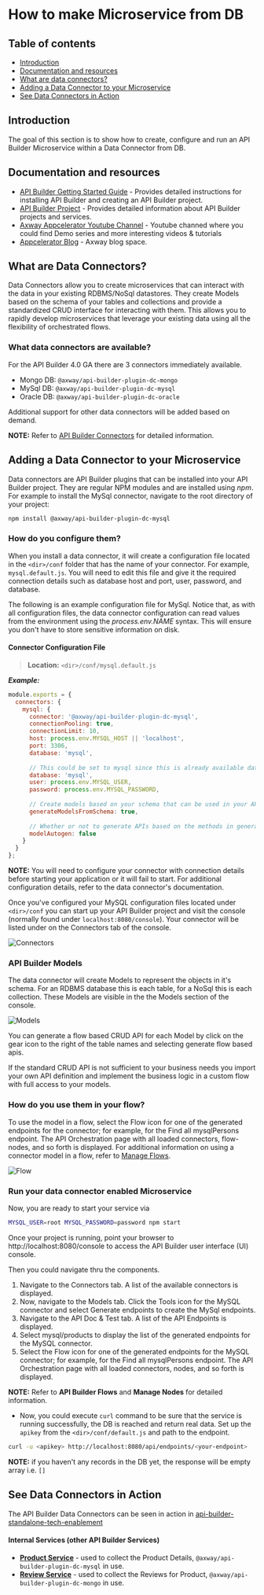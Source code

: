 # How to make Microservice from DB

## Table of contents
*	[Introduction](#introduction)
*	[Documentation and resources](#documentation-and-resources)
*	[What are data connectors?](#what-are-data-connectors)
*	[Adding a Data Connector to your Microservice](#adding-a-data-connector-to-your-microservice)
* [See Data Connectors in Action](see-data-connectors-in-action)

## Introduction
The goal of this section is to show how to create, configure and run an API Builder Microservice within a Data Connector from DB.
 
## Documentation and resources

* [API Builder Getting Started Guide](https://wiki.appcelerator.org/display/AB4/API+Builder+Getting+Started+Guide) - Provides detailed instructions for installing API Builder and creating an API Builder project.
* [API Builder Project](https://wiki.appcelerator.org/display/AB4/API+Builder+Project) - Provides detailed information about API Builder projects and services.
* [Axway Appcelerator Youtube Channel](https://www.youtube.com/watch?v=lgPFasrGATE) - Youtube channed where you could find Demo series and more interesting videos & tutorials
* [Appcelerator Blog](https://www.appcelerator.com/blog/) - Axway blog space.

## What are Data Connectors?

Data Connectors allow you to create microservices that can interact with the data in your existing RDBMS/NoSql datastores. They create Models based on the schema of your tables and collections and provide a standardized CRUD interface for interacting with them. This allows you to rapidly develop microservices that leverage your existing data using all the flexibility of orchestrated flows.

### What data connectors are available?
For the API Builder 4.0 GA there are 3 connectors immediately available.

* Mongo DB: `@axway/api-builder-plugin-dc-mongo`
* MySql DB: `@axway/api-builder-plugin-dc-mysql`
* Oracle DB: `@axway/api-builder-plugin-dc-oracle`

Additional support for other data connectors will be added based on demand.

__NOTE:__ Refer to [API Builder Connectors](https://docs.axway.com/bundle/API_Builder_4x_allOS_en/page/api_builder_connectors.html) for detailed information.

## Adding a Data Connector to your Microservice

Data connectors are API Builder plugins that can be installed into your API Builder project. They are regular NPM modules and are installed using _npm_. For example to install the MySql connector, navigate to the root directory of your project:

```sh
npm install @axway/api-builder-plugin-dc-mysql
```

### How do you configure them?
When you install a data connector, it will create a configuration file located in the `<dir>/conf` folder that has the name of your connector. For example, `mysql.default.js`. You will need to edit this file and give it the required connection details such as database host and port, user, password, and database.

The following is an example configuration file for MySql. Notice that, as with all configuration files, the data connector configuration can read values from the environment using the _process.env.NAME_ syntax. This will ensure you don't have to store sensitive information on disk.

#### Connector Configuration File
>__Location:__ `<dir>/conf/mysql.default.js`           

**_Example:_**
```js
module.exports = {
  connectors: {
    mysql: {
      connector: '@axway/api-builder-plugin-dc-mysql',
      connectionPooling: true,
      connectionLimit: 10,
      host: process.env.MYSQL_HOST || 'localhost',
      port: 3306,
      database: 'mysql',
      
      // This could be set to mysql since this is already available database by default
      database: 'mysql',
      user: process.env.MYSQL_USER,
      password: process.env.MYSQL_PASSWORD,
 
      // Create models based on your schema that can be used in your API.
      generateModelsFromSchema: true,
 
      // Whether or not to generate APIs based on the methods in generated models.
      modelAutogen: false
    }
  }
};
```

__NOTE:__ You will need to configure your connector with connection details before starting your application or it will fail to start. For additional configuration details, refer to the data connector's documentation.

Once you've configured your MySQL configuration files located under `<dir>/conf` you can start up your API Builder project and visit the console (normally found under `localhost:8080/console`). Your connector will be listed under on the Connectors tab of the console.

![Connectors](./images/Connectors-Tab.png)

### API Builder Models
The data connector will create Models to represent the objects in it's schema. For an RDBMS database this is each table, for a NoSql this is each collection. These Models are visible in the the Models section of the console. 

![Models](./images/Models-Tab.png)

You can generate a flow based CRUD API for each Model by click on the gear icon to the right of the table names and selecting generate flow based apis.

If the standard CRUD API is not sufficient to your business needs you import your own API definition and implement the business logic in a custom flow with full access to your models.


### How do you use them in your flow?
To use the model in a flow, select the Flow icon for one of the generated endpoints for the connector; for example, for the Find all mysqlPersons endpoint. The API Orchestration page with all loaded connectors, flow-nodes, and so forth is displayed. For additional information on using a connector model in a flow, refer to [Manage Flows](https://wiki.appcelerator.org/display/AB4/Manage+Flows).

![Flow](./images/Flow.png)

### Run your data connector enabled Microservice
Now, you are ready to start your service via
```sh
MYSQL_USER=root MYSQL_PASSWORD=password npm start
```

Once your project is running, point your browser to http://localhost:8080/console to access the API Builder user interface (UI) console. 

Then you could navigate thru the components. 
1. Navigate to the Connectors tab. A list of the available connectors is displayed.
1. Now, navigate to the Models tab. Click the Tools icon for the MySQL connector and select Generate endpoints to create the MySql endpoints.
1. Navigate to the API Doc & Test tab. A list of the API Endpoints is displayed.
1. Select mysql/products to display the list of the generated endpoints for the MySQL connector.
1. Select the Flow icon for one of the generated endpoints for the MySQL connector; for example, for the Find all mysqlPersons endpoint. The API Orchestration page with all loaded connectors, nodes, and so forth is displayed.

__NOTE:__ Refer to __API Builder Flows__ and __Manage Nodes__ for detailed information.


* Now, you could execute `curl` command to be sure that the service is running successfully, the DB is reached and return real data. Set up the `apikey` from the `<dir>/conf/default.js` and path to the endpoint.

```sh
curl -u <apikey> http://localhost:8080/api/endpoints/<your-endpoint>
```

__NOTE:__ if you haven't any records in the DB yet, the response will be empty array i.e. `[]`

## See Data Connectors in Action

The API Builder Data Connectors can be seen in action in [api-builder-standalone-tech-enablement](https://github.com/Axway/api-builder-standalone-tech-enablement/tree/master/project)

#### Internal Services (other API Builder Services)
* **[Product Service](https://github.com/Axway/api-builder-standalone-tech-enablement/tree/master/project/product-service)** - used to collect the Product Details, `@axway/api-builder-plugin-dc-mysql` in use.
* **[Review Service](https://github.com/Axway/api-builder-standalone-tech-enablement/tree/master/project/review-service)** - used to collect the Reviews for Product,  `@axway/api-builder-plugin-dc-mongo` in use.


